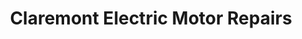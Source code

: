 ---
title: "Claremont Electric Motor Repairs"
url: /edinburgh/claremont-electric-motor-repairs/
shop: electronics
---